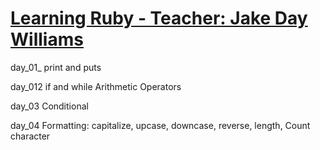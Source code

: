 # [Learning Ruby - Teacher: Jake Day Williams](https://www.youtube.com/playlist?list=PLMK2xMz5H5Zv8eC8b4K6tMaE1-Z9FgSOp)

day_01_
    print and puts
    
day_012
    if and while
    Arithmetic Operators
    
day_03
    Conditional

day_04
    Formatting: capitalize, upcase, downcase, reverse, length,
    Count character
    

